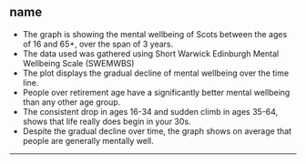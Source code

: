 
## name

* The graph is showing the mental wellbeing of Scots between the ages of 16 and 65+, over the span of 3 years.
* The data used was gathered using Short Warwick Edinburgh Mental Wellbeing Scale (SWEMWBS)
* The plot displays the gradual decline of mental wellbeing over the time line.
* People over retirement age have a significantly better mental wellbeing than any other age group.
* The consistent drop in ages 16-34 and sudden climb in ages 35-64, shows that life really does begin in your 30s.
* Despite the gradual decline over time, the graph shows on average that people are generally mentally well.

----------


	
	
	

